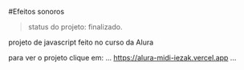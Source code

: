 #Efeitos sonoros

> status do projeto: finalizado.

projeto de javascript feito no curso da Alura

para ver o projeto clique em:
...
https://alura-midi-iezak.vercel.app
...
